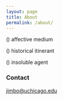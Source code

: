 ```yaml
---
layout: page
title: About
permalink: /about/
---
```


() affective medium

() historical itinerant

() insoluble agent

### Contact

[jimbo@uchicago.edu](mailto:jimbo@uchicago.edu)
